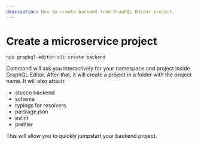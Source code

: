 ```yaml
---
description: How to create backend from GraphQL Editor project.
---
```


# Create a microservice project

```
npx graphql-editor-cli create backend
```

Command will ask you interactively for your namespace and project inside GraphQL Editor. After that, it will create a project in a folder with the project name. It will also attach:

* stucco backend
* schema
* typings for resolvers
* package.json
* eslint
* prettier

This will allow you to quickly jumpstart your backend project.&#x20;
